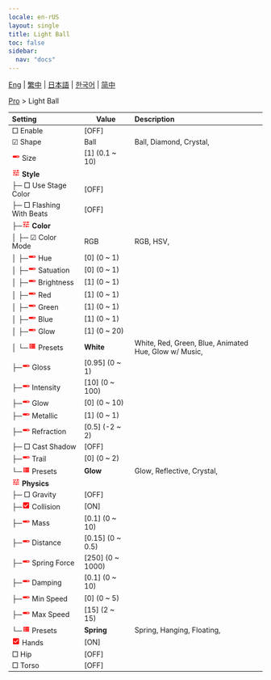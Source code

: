 ```yaml
---
locale: en-rUS
layout: single
title: Light Ball
toc: false
sidebar:
  nav: "docs"
---
```

[Eng](/dancexr/menu/2025.4/actor/light_ball) | [繁中](/tw/dancexr/menu/2025.4/actor/light_ball) | [日本語](/jp/dancexr/menu/2025.4/actor/light_ball) | [한국어](/kr/dancexr/menu/2025.4/actor/light_ball) | [简中](/zh/dancexr/menu/2025.4/actor/light_ball)

[Pro](../menu#Pro) > Light Ball



| Setting | Value | Description |
| :--- | --- | :--- |
|  □ Enable| [OFF] | 
| ☑ Shape| Ball | Ball, Diamond, Crystal, 
| <img src="/images/icon/ic_slider.png" alt="slider icon"/> Size| [1] (0.1 ~ 10) | 
| <img src="/images/icon/ic_tune.png" alt="tune icon"/> <b>Style</b>| | 
| ├─ □ Use Stage Color| [OFF] | 
| ├─ □ Flashing With Beats| [OFF] | 
| ├─<img src="/images/icon/ic_tune.png" alt="tune icon"/> <b>Color</b>| | 
| │ ├─ ☑ Color Mode| RGB | RGB, HSV, 
| │ ├─<img src="/images/icon/ic_slider.png" alt="slider icon"/> Hue| [0] (0 ~ 1) | 
| │ ├─<img src="/images/icon/ic_slider.png" alt="slider icon"/> Satuation| [0] (0 ~ 1) | 
| │ ├─<img src="/images/icon/ic_slider.png" alt="slider icon"/> Brightness| [1] (0 ~ 1) | 
| │ ├─<img src="/images/icon/ic_slider.png" alt="slider icon"/> Red| [1] (0 ~ 1) | 
| │ ├─<img src="/images/icon/ic_slider.png" alt="slider icon"/> Green| [1] (0 ~ 1) | 
| │ ├─<img src="/images/icon/ic_slider.png" alt="slider icon"/> Blue| [1] (0 ~ 1) | 
| │ ├─<img src="/images/icon/ic_slider.png" alt="slider icon"/> Glow| [1] (0 ~ 20) | 
| │ └─<img src="/images/icon/ic_list.png" alt="list icon"/> Presets| **White** | White, Red, Green, Blue, Animated Hue, Glow w/ Music,  |
| ├─<img src="/images/icon/ic_slider.png" alt="slider icon"/> Gloss| [0.95] (0 ~ 1) | 
| ├─<img src="/images/icon/ic_slider.png" alt="slider icon"/> Intensity| [10] (0 ~ 100) | 
| ├─<img src="/images/icon/ic_slider.png" alt="slider icon"/> Glow| [0] (0 ~ 10) | 
| ├─<img src="/images/icon/ic_slider.png" alt="slider icon"/> Metallic| [1] (0 ~ 1) | 
| ├─<img src="/images/icon/ic_slider.png" alt="slider icon"/> Refraction| [0.5] (-2 ~ 2) | 
| ├─ □ Cast Shadow| [OFF] | 
| ├─<img src="/images/icon/ic_slider.png" alt="slider icon"/> Trail| [0] (0 ~ 2) | 
| └─<img src="/images/icon/ic_list.png" alt="list icon"/> Presets| **Glow** | Glow, Reflective, Crystal,  |
| <img src="/images/icon/ic_tune.png" alt="tune icon"/> <b>Physics</b>| | 
| ├─ □ Gravity| [OFF] | 
| ├─<img src="/images/icon/ic_check_on.png" alt="check on icon"/> Collision| [ON] | 
| ├─<img src="/images/icon/ic_slider.png" alt="slider icon"/> Mass| [0.1] (0 ~ 10) | 
| ├─<img src="/images/icon/ic_slider.png" alt="slider icon"/> Distance| [0.15] (0 ~ 0.5) | 
| ├─<img src="/images/icon/ic_slider.png" alt="slider icon"/> Spring Force| [250] (0 ~ 1000) | 
| ├─<img src="/images/icon/ic_slider.png" alt="slider icon"/> Damping| [0.1] (0 ~ 10) | 
| ├─<img src="/images/icon/ic_slider.png" alt="slider icon"/> Min Speed| [0] (0 ~ 5) | 
| ├─<img src="/images/icon/ic_slider.png" alt="slider icon"/> Max Speed| [15] (2 ~ 15) | 
| └─<img src="/images/icon/ic_list.png" alt="list icon"/> Presets| **Spring** | Spring, Hanging, Floating,  |
| <img src="/images/icon/ic_check_on.png" alt="check on icon"/> Hands| [ON] | 
|  □ Hip| [OFF] | 
|  □ Torso| [OFF] | 
